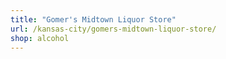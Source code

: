 ```yaml
---
title: "Gomer's Midtown Liquor Store"
url: /kansas-city/gomers-midtown-liquor-store/
shop: alcohol
---
```

